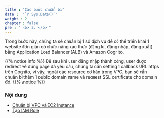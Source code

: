 ```yaml
---
title : "Các bước chuẩn bị"
date :  "`r Sys.Date()`" 
weight : 2 
chapter : false
pre : " <b> 2. </b> "
---
```


Trong bước này, chúng ta sẽ chuẩn bị 1 số dịch vụ để có thể triển khai 1 website đơn giản có chức năng xác thực (đăng kí, đăng nhập, đăng xuất) bằng Application Load Balancer (ALB) và Amazon Cognito.

{{% notice info %}}
Để sau khi user đăng nhập thành công, user được redirect về đúng page đã yêu cầu, chúng ta cần setting 1 callback URL https trên Cognito, vì vậy, ngoài các resource cơ bản trong VPC, bạn sẽ cần chuẩn bị thêm 1 public domain name và request SSL certificate cho domain đó.
{{% /notice %}}

### Nội dung
  - [Chuẩn bị VPC và EC2 Instance](2.1-createec2/)
  - [Tạo IAM Role](2.2-createiamrole/)

  
